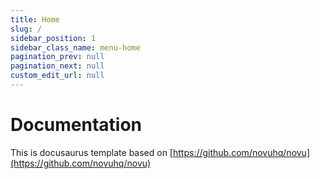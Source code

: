 ```yaml
---
title: Home
slug: /
sidebar_position: 1
sidebar_class_name: menu-home
pagination_prev: null
pagination_next: null
custom_edit_url: null
---
```


# Documentation

This is docusaurus template based on [https://github.com/novuhq/novu](https://github.com/novuhq/novu)

